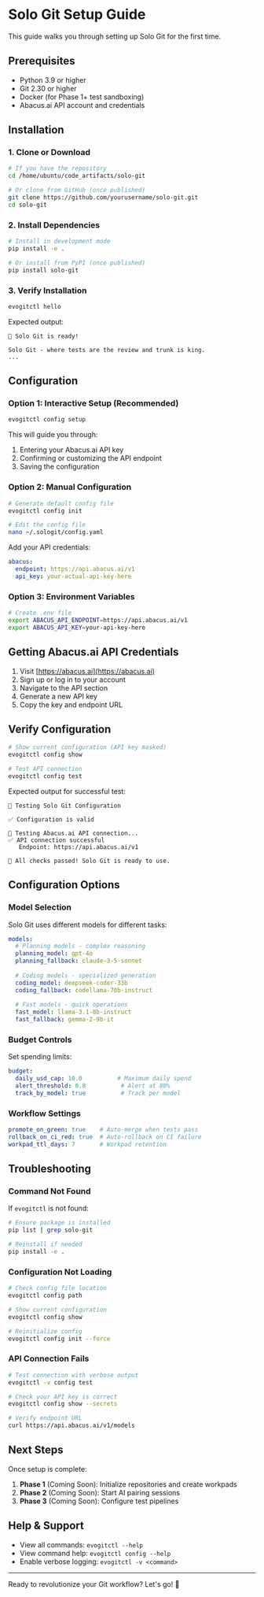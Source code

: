 
# Solo Git Setup Guide

This guide walks you through setting up Solo Git for the first time.

## Prerequisites

- Python 3.9 or higher
- Git 2.30 or higher
- Docker (for Phase 1+ test sandboxing)
- Abacus.ai API account and credentials

## Installation

### 1. Clone or Download

```bash
# If you have the repository
cd /home/ubuntu/code_artifacts/solo-git

# Or clone from GitHub (once published)
git clone https://github.com/yourusername/solo-git.git
cd solo-git
```

### 2. Install Dependencies

```bash
# Install in development mode
pip install -e .

# Or install from PyPI (once published)
pip install solo-git
```

### 3. Verify Installation

```bash
evogitctl hello
```

Expected output:
```
🏁 Solo Git is ready!

Solo Git - where tests are the review and trunk is king.
...
```

## Configuration

### Option 1: Interactive Setup (Recommended)

```bash
evogitctl config setup
```

This will guide you through:
1. Entering your Abacus.ai API key
2. Confirming or customizing the API endpoint
3. Saving the configuration

### Option 2: Manual Configuration

```bash
# Generate default config file
evogitctl config init

# Edit the config file
nano ~/.sologit/config.yaml
```

Add your API credentials:
```yaml
abacus:
  endpoint: https://api.abacus.ai/v1
  api_key: your-actual-api-key-here
```

### Option 3: Environment Variables

```bash
# Create .env file
export ABACUS_API_ENDPOINT=https://api.abacus.ai/v1
export ABACUS_API_KEY=your-api-key-here
```

## Getting Abacus.ai API Credentials

1. Visit [https://abacus.ai](https://abacus.ai)
2. Sign up or log in to your account
3. Navigate to the API section
4. Generate a new API key
5. Copy the key and endpoint URL

## Verify Configuration

```bash
# Show current configuration (API key masked)
evogitctl config show

# Test API connection
evogitctl config test
```

Expected output for successful test:
```
🧪 Testing Solo Git Configuration

✅ Configuration is valid

🔌 Testing Abacus.ai API connection...
✅ API connection successful
   Endpoint: https://api.abacus.ai/v1

🎉 All checks passed! Solo Git is ready to use.
```

## Configuration Options

### Model Selection

Solo Git uses different models for different tasks:

```yaml
models:
  # Planning models - complex reasoning
  planning_model: gpt-4o
  planning_fallback: claude-3-5-sonnet
  
  # Coding models - specialized generation
  coding_model: deepseek-coder-33b
  coding_fallback: codellama-70b-instruct
  
  # Fast models - quick operations
  fast_model: llama-3.1-8b-instruct
  fast_fallback: gemma-2-9b-it
```

### Budget Controls

Set spending limits:

```yaml
budget:
  daily_usd_cap: 10.0          # Maximum daily spend
  alert_threshold: 0.8          # Alert at 80%
  track_by_model: true          # Track per model
```

### Workflow Settings

```yaml
promote_on_green: true    # Auto-merge when tests pass
rollback_on_ci_red: true  # Auto-rollback on CI failure
workpad_ttl_days: 7       # Workpad retention
```

## Troubleshooting

### Command Not Found

If `evogitctl` is not found:

```bash
# Ensure package is installed
pip list | grep solo-git

# Reinstall if needed
pip install -e .
```

### Configuration Not Loading

```bash
# Check config file location
evogitctl config path

# Show current configuration
evogitctl config show

# Reinitialize config
evogitctl config init --force
```

### API Connection Fails

```bash
# Test connection with verbose output
evogitctl -v config test

# Check your API key is correct
evogitctl config show --secrets

# Verify endpoint URL
curl https://api.abacus.ai/v1/models
```

## Next Steps

Once setup is complete:

1. **Phase 1** (Coming Soon): Initialize repositories and create workpads
2. **Phase 2** (Coming Soon): Start AI pairing sessions
3. **Phase 3** (Coming Soon): Configure test pipelines

## Help & Support

- View all commands: `evogitctl --help`
- View command help: `evogitctl config --help`
- Enable verbose logging: `evogitctl -v <command>`

---

Ready to revolutionize your Git workflow? Let's go! 🚀

